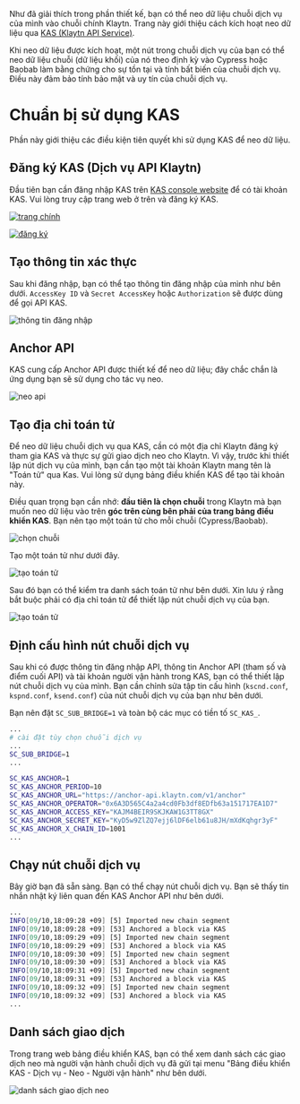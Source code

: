 Như đã giải thích trong phần thiết kế, bạn có thể neo dữ liệu chuỗi dịch vụ của mình vào chuỗi chính Klaytn. Trang này giới thiệu cách kích hoạt neo dữ liệu qua [KAS (Klaytn API Service)](https://www.klaytnapi.com).

Khi neo dữ liệu được kích hoạt, một nút trong chuỗi dịch vụ của bạn có thể neo dữ liệu chuỗi (dữ liệu khối) của nó theo định kỳ vào Cypress hoặc Baobab làm bằng chứng cho sự tồn tại và tính bất biến của chuỗi dịch vụ. Điều này đảm bảo tính bảo mật và uy tín của chuỗi dịch vụ.

# Chuẩn bị sử dụng KAS <a id="preparation-with-kas"></a>
Phần này giới thiệu các điều kiện tiên quyết khi sử dụng KAS để neo dữ liệu.

## Đăng ký KAS (Dịch vụ API Klaytn) <a id="sign-up-kas"></a>
Đầu tiên bạn cần đăng nhập KAS trên [KAS console website](https://www.klaytnapi.com) để có tài khoản KAS. Vui lòng truy cập trang web ở trên và đăng ký KAS.

[![trang chính](../images/kas-main-en.png)](https://www.klaytnapi.com)

[![đăng ký](../images/kas-signup-en.png)](https://www.klaytnapi.com)

## Tạo thông tin xác thực <a id="check-credential"></a>
Sau khi đăng nhập, bạn có thể tạo thông tin đăng nhập của mình như bên dưới. `AccessKey ID` và `Secret AccessKey` hoặc `Authorization` sẽ được dùng để gọi API KAS.

![thông tin đăng nhập](../images/kas-credential-en.png)

## Anchor API <a id="anchor-api"></a>
KAS cung cấp Anchor API được thiết kế để neo dữ liệu; đây chắc chắn là ứng dụng bạn sẽ sử dụng cho tác vụ neo.

![neo api](../images/kas-anchor-api-en.png)

## Tạo địa chỉ toán tử <a id="create-kas-credential"></a>
Để neo dữ liệu chuỗi dịch vụ qua KAS, cần có một địa chỉ Klaytn đăng ký tham gia KAS và thực sự gửi giao dịch neo cho Klaytn. Vì vậy, trước khi thiết lập nút dịch vụ của mình, bạn cần tạo một tài khoản Klaytn mang tên là "Toán tử" qua Kas. Vui lòng sử dụng bảng điều khiển KAS để tạo tài khoản này.

Điều quan trọng bạn cần nhớ: **đầu tiên là chọn chuỗi** trong Klaytn mà bạn muốn neo dữ liệu vào trên **góc trên cùng bên phải của trang bảng điều khiển KAS**. Bạn nên tạo một toán tử cho mỗi chuỗi (Cypress/Baobab).



![chọn chuỗi](../images/kas-select-chain-en.png)

Tạo một toán tử như dưới đây.

![tạo toán tử](../images/kas-create-operator-en.png)

Sau đó bạn có thể kiểm tra danh sách toán tử như bên dưới. Xin lưu ý rằng bắt buộc phải có địa chỉ toán tử để thiết lập nút chuỗi dịch vụ của bạn.

![tạo toán tử](../images/kas-operator-list-en.png)

## Định cấu hình nút chuỗi dịch vụ <a id="configure-service-chain-node"></a>
Sau khi có được thông tin đăng nhập API, thông tin Anchor API (tham số và điểm cuối API) và tài khoản người vận hành trong KAS, bạn có thể thiết lập nút chuỗi dịch vụ của mình. Bạn cần chỉnh sửa tập tin cấu hình (`kscnd.conf`, `kspnd.conf`, `ksend.conf`) của nút chuỗi dịch vụ của bạn như bên dưới.

Bạn nên đặt `SC_SUB_BRIDGE=1` và toàn bộ các mục có tiền tố `SC_KAS_`.

```bash
...
# cài đặt tùy chọn chuỗi dịch vụ
...
SC_SUB_BRIDGE=1
...

SC_KAS_ANCHOR=1                                                         # 1: kích hoạt, 0: hủy kích hoạt
SC_KAS_ANCHOR_PERIOD=10                                                 # khoảng thời gian neo khối
SC_KAS_ANCHOR_URL="https://anchor-api.klaytn.com/v1/anchor"             # Anchor API URL
SC_KAS_ANCHOR_OPERATOR="0x6A3D565C4a2a4cd0Fb3df8EDfb63a151717EA1D7"     # Địa chỉ toán tử
SC_KAS_ANCHOR_ACCESS_KEY="KAJM4BEIR9SKJKAW1G3TT8GX"                     # Khóa truy cập thông tin đăng nhập
SC_KAS_ANCHOR_SECRET_KEY="KyD5w9ZlZQ7ejj6lDF6elb61u8JH/mXdKqhgr3yF"     # Khóa bí mật thông tin đăng nhập
SC_KAS_ANCHOR_X_CHAIN_ID=1001                                           # Cypress: 8217, Baobab: 1001
...
```

## Chạy nút chuỗi dịch vụ <a id="run-service-chain-node"></a>
Bây giờ bạn đã sẵn sàng. Bạn có thể chạy nút chuỗi dịch vụ. Bạn sẽ thấy tin nhắn nhật ký liên quan đến KAS Anchor API như bên dưới.

```bash
...
INFO[09/10,18:09:28 +09] [5] Imported new chain segment                number=86495 hash=5a20d6…cbca1b blocks=1  txs=3 elapsed=2.387ms  trieDBSize=5.10kB mgas=0.063 mgasps=26.383
INFO[09/10,18:09:28 +09] [53] Anchored a block via KAS                  blkNum=86495
INFO[09/10,18:09:29 +09] [5] Imported new chain segment                number=86496 hash=8897bc…4ea7e7 blocks=1  txs=3 elapsed=2.158ms  trieDBSize=5.10kB mgas=0.063 mgasps=29.188
INFO[09/10,18:09:29 +09] [53] Anchored a block via KAS                  blkNum=86496
INFO[09/10,18:09:30 +09] [5] Imported new chain segment                number=86497 hash=44b319…7d4247 blocks=1  txs=3 elapsed=2.346ms  trieDBSize=5.43kB mgas=0.063 mgasps=26.848
INFO[09/10,18:09:30 +09] [53] Anchored a block via KAS                  blkNum=86497
INFO[09/10,18:09:31 +09] [5] Imported new chain segment                number=86498 hash=0b98ba…73d654 blocks=1  txs=3 elapsed=2.235ms  trieDBSize=5.61kB mgas=0.063 mgasps=28.186
INFO[09/10,18:09:31 +09] [53] Anchored a block via KAS                  blkNum=86498
INFO[09/10,18:09:32 +09] [5] Imported new chain segment                number=86499 hash=4f01ab…3bc334 blocks=1  txs=3 elapsed=3.319ms  trieDBSize=5.61kB mgas=0.063 mgasps=18.977
INFO[09/10,18:09:32 +09] [53] Anchored a block via KAS                  blkNum=86499
...
```

## Danh sách giao dịch <a id="list-of-transaction"></a>
Trong trang web bảng điều khiển KAS, bạn có thể xem danh sách các giao dịch neo mà người vận hành chuỗi dịch vụ đã gửi tại menu "Bảng điều khiển KAS - Dịch vụ - Neo - Người vận hành" như bên dưới.

![danh sách giao dịch neo](../images/kas-tx-list-en.png)
